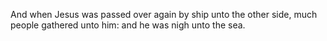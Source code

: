 And when Jesus was passed over again by ship unto the other side, much people gathered unto him: and he was nigh unto the sea.
